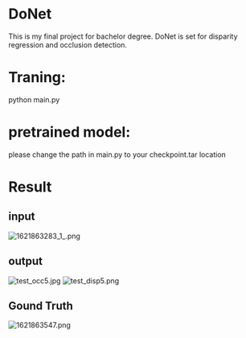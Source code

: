 # DoNet
  This is my final project for bachelor degree. DoNet is set for disparity regression and occlusion detection.

# Traning:
  python main.py
# pretrained model:
please change the path in main.py to your checkpoint.tar location
# Result
## input
![1621863283_1_.png](https://i.loli.net/2021/05/24/QNpSIngLyAMk6WG.png)
## output
![test_occ5.jpg](https://i.loli.net/2021/05/24/TyxV2Q5Oldmqrv6.jpg)
![test_disp5.png](https://i.loli.net/2021/05/24/KnzV5NmLRWIlqSx.png)

## Gound Truth
![1621863547.png](https://i.loli.net/2021/05/24/JAL6dWqOhMpcl7t.png)
